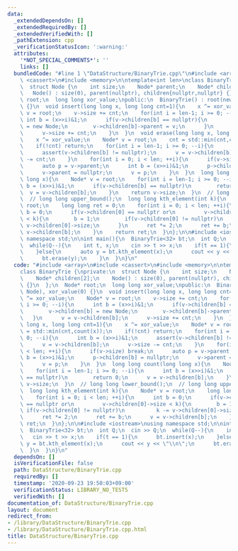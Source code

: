 ```yaml
---
data:
  _extendedDependsOn: []
  _extendedRequiredBy: []
  _extendedVerifiedWith: []
  _pathExtension: cpp
  _verificationStatusIcon: ':warning:'
  attributes:
    '*NOT_SPECIAL_COMMENTS*': ''
    links: []
  bundledCode: "#line 1 \"DataStructure/BinaryTrie.cpp\"\n#include <array>\n#include\
    \ <cassert>\n#include <memory>\n\ntemplate<int len>\nclass BinaryTrie {\nprivate:\n\
    \  struct Node {\n    int size;\n    Node* parent;\n    Node* children[2];\n \
    \   Node() : size(0), parent(nullptr), children{nullptr,nullptr} {}\n  };\n  Node*\
    \ root;\n  long long xor_value;\npublic:\n  BinaryTrie() : root(new Node), xor_value(0)\
    \ {}\n  void insert(long long x, long long cnt=1){\n    x ^= xor_value;\n    Node*\
    \ v = root;\n    v->size += cnt;\n    for(int i = len-1; i >= 0; --i){\n     \
    \ int b = (x>>i)&1;\n      if(v->children[b] == nullptr){\n        v->children[b]\
    \ = new Node;\n        v->children[b]->parent = v;\n      }\n      v = v->children[b];\n\
    \      v->size += cnt;\n    }\n  }\n  void erase(long long x, long long cnt=1){\n\
    \    x ^= xor_value;\n    Node* v = root;\n    cnt = std::min(cnt,count(x));\n\
    \    if(!cnt) return;\n    for(int i = len-1; i >= 0; --i){\n      int b = (x>>i)&1;\n\
    \      assert(v->children[b] != nullptr);\n      v = v->children[b];\n      v->size\
    \ -= cnt;\n    }\n    for(int i = 0; i < len; ++i){\n      if(v->size) break;\n\
    \      auto p = v->parent;\n      int b = (x>>i)&1;\n      p->children[b] = nullptr;\n\
    \      v->parent = nullptr;\n      v = p;\n    }\n  }\n  long long count(long\
    \ long x){\n    Node* v = root;\n    for(int i = len-1; i >= 0; --i){\n      int\
    \ b = (x>>i)&1;\n      if(v->children[b] == nullptr)\n        return 0;\n    \
    \  v = v->children[b];\n    }\n    return v->size;\n  }\n  // long long lower_bound();\n\
    \  // long long upper_bound();\n  long long kth_element(int k){\n    Node* v =\
    \ root;\n    long long ret = 0;\n    for(int i = 0; i < len; ++i){\n      int\
    \ b = 0;\n      if(v->children[0] == nullptr or\n         v->children[0]->size\
    \ < k){\n        b = 1;\n        if(v->children[0] != nullptr)\n          k -=\
    \ v->children[0]->size;\n      }\n      ret *= 2;\n      ret += b;\n      v =\
    \ v->children[b];\n    }\n    return ret;\n  }\n};\n\n#include <iostream>\nusing\
    \ namespace std;\n\nint main(){\n  BinaryTrie<32> bt;\n  int Q;\n  cin >> Q;\n\
    \  while(Q--){\n    int t, x;\n    cin >> t >> x;\n    if(t == 1){\n      bt.insert(x);\n\
    \    }else{\n      auto y = bt.kth_element(x);\n      cout << y << \"\\n\";\n\
    \      bt.erase(y);\n    }\n  }\n}\n"
  code: "#include <array>\n#include <cassert>\n#include <memory>\n\ntemplate<int len>\n\
    class BinaryTrie {\nprivate:\n  struct Node {\n    int size;\n    Node* parent;\n\
    \    Node* children[2];\n    Node() : size(0), parent(nullptr), children{nullptr,nullptr}\
    \ {}\n  };\n  Node* root;\n  long long xor_value;\npublic:\n  BinaryTrie() : root(new\
    \ Node), xor_value(0) {}\n  void insert(long long x, long long cnt=1){\n    x\
    \ ^= xor_value;\n    Node* v = root;\n    v->size += cnt;\n    for(int i = len-1;\
    \ i >= 0; --i){\n      int b = (x>>i)&1;\n      if(v->children[b] == nullptr){\n\
    \        v->children[b] = new Node;\n        v->children[b]->parent = v;\n   \
    \   }\n      v = v->children[b];\n      v->size += cnt;\n    }\n  }\n  void erase(long\
    \ long x, long long cnt=1){\n    x ^= xor_value;\n    Node* v = root;\n    cnt\
    \ = std::min(cnt,count(x));\n    if(!cnt) return;\n    for(int i = len-1; i >=\
    \ 0; --i){\n      int b = (x>>i)&1;\n      assert(v->children[b] != nullptr);\n\
    \      v = v->children[b];\n      v->size -= cnt;\n    }\n    for(int i = 0; i\
    \ < len; ++i){\n      if(v->size) break;\n      auto p = v->parent;\n      int\
    \ b = (x>>i)&1;\n      p->children[b] = nullptr;\n      v->parent = nullptr;\n\
    \      v = p;\n    }\n  }\n  long long count(long long x){\n    Node* v = root;\n\
    \    for(int i = len-1; i >= 0; --i){\n      int b = (x>>i)&1;\n      if(v->children[b]\
    \ == nullptr)\n        return 0;\n      v = v->children[b];\n    }\n    return\
    \ v->size;\n  }\n  // long long lower_bound();\n  // long long upper_bound();\n\
    \  long long kth_element(int k){\n    Node* v = root;\n    long long ret = 0;\n\
    \    for(int i = 0; i < len; ++i){\n      int b = 0;\n      if(v->children[0]\
    \ == nullptr or\n         v->children[0]->size < k){\n        b = 1;\n       \
    \ if(v->children[0] != nullptr)\n          k -= v->children[0]->size;\n      }\n\
    \      ret *= 2;\n      ret += b;\n      v = v->children[b];\n    }\n    return\
    \ ret;\n  }\n};\n\n#include <iostream>\nusing namespace std;\n\nint main(){\n\
    \  BinaryTrie<32> bt;\n  int Q;\n  cin >> Q;\n  while(Q--){\n    int t, x;\n \
    \   cin >> t >> x;\n    if(t == 1){\n      bt.insert(x);\n    }else{\n      auto\
    \ y = bt.kth_element(x);\n      cout << y << \"\\n\";\n      bt.erase(y);\n  \
    \  }\n  }\n}\n"
  dependsOn: []
  isVerificationFile: false
  path: DataStructure/BinaryTrie.cpp
  requiredBy: []
  timestamp: '2020-09-23 19:50:03+09:00'
  verificationStatus: LIBRARY_NO_TESTS
  verifiedWith: []
documentation_of: DataStructure/BinaryTrie.cpp
layout: document
redirect_from:
- /library/DataStructure/BinaryTrie.cpp
- /library/DataStructure/BinaryTrie.cpp.html
title: DataStructure/BinaryTrie.cpp
---
```

